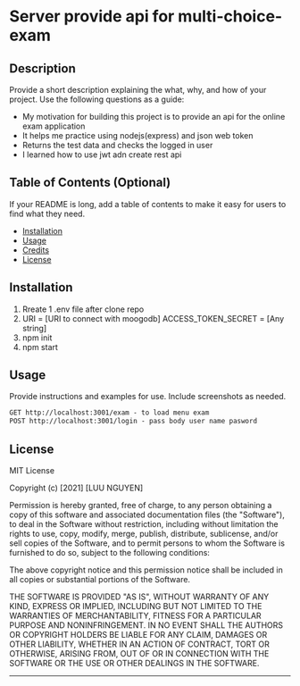 # Server provide api for multi-choice-exam

## Description

Provide a short description explaining the what, why, and how of your project. Use the following questions as a guide:

- My motivation for building this project is to provide an api for the online exam application
- It helps me practice using nodejs(express) and json web token 
- Returns the test data and checks the logged in user
- I learned how to use jwt adn create rest api

## Table of Contents (Optional)

If your README is long, add a table of contents to make it easy for users to find what they need.

- [Installation](#installation)
- [Usage](#usage)
- [Credits](#credits)
- [License](#license)

## Installation

1. Rreate 1 .env file after clone repo
2. URI = [URI to connect with moogodb] ACCESS_TOKEN_SECRET = [Any string]
3. npm init
4. npm start

## Usage

Provide instructions and examples for use. Include screenshots as needed.

```md
GET http://localhost:3001/exam - to load menu exam
POST http://localhost:3001/login - pass body user name pasword

```


## License

MIT License

Copyright (c) [2021] [LUU NGUYEN]

Permission is hereby granted, free of charge, to any person obtaining a copy
of this software and associated documentation files (the "Software"), to deal
in the Software without restriction, including without limitation the rights
to use, copy, modify, merge, publish, distribute, sublicense, and/or sell
copies of the Software, and to permit persons to whom the Software is
furnished to do so, subject to the following conditions:

The above copyright notice and this permission notice shall be included in all
copies or substantial portions of the Software.

THE SOFTWARE IS PROVIDED "AS IS", WITHOUT WARRANTY OF ANY KIND, EXPRESS OR
IMPLIED, INCLUDING BUT NOT LIMITED TO THE WARRANTIES OF MERCHANTABILITY,
FITNESS FOR A PARTICULAR PURPOSE AND NONINFRINGEMENT. IN NO EVENT SHALL THE
AUTHORS OR COPYRIGHT HOLDERS BE LIABLE FOR ANY CLAIM, DAMAGES OR OTHER
LIABILITY, WHETHER IN AN ACTION OF CONTRACT, TORT OR OTHERWISE, ARISING FROM,
OUT OF OR IN CONNECTION WITH THE SOFTWARE OR THE USE OR OTHER DEALINGS IN THE
SOFTWARE.

---
